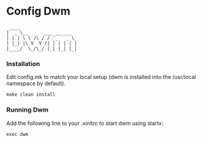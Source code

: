 Config Dwm
=============

```
 ____
|  _ \__      ___ __ ___
| | | \ \ /\ / / '_ ` _ \
| |_| |\ V  V /| | | | | |
|____/  \_/\_/ |_| |_| |_|

```

### Installation

Edit config.mk to match your local setup (dwm is installed into
the /usr/local namespace by default).


    make clean install


### Running Dwm

Add the following line to your .xinitrc to start dwm using startx:


    exec dwm


### 


